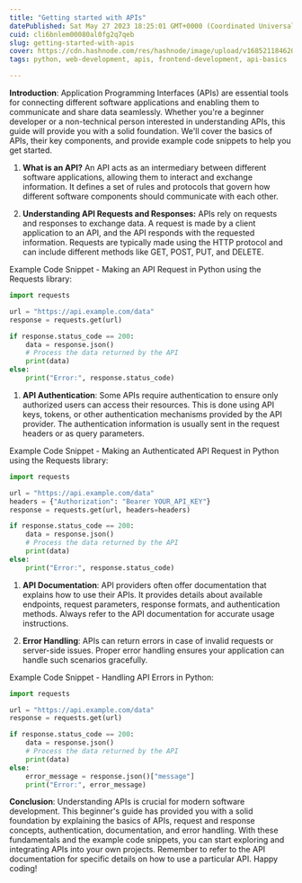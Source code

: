 ```yaml
---
title: "Getting started with APIs"
datePublished: Sat May 27 2023 18:25:01 GMT+0000 (Coordinated Universal Time)
cuid: cli6bnlem00080al0fg2q7qeb
slug: getting-started-with-apis
cover: https://cdn.hashnode.com/res/hashnode/image/upload/v1685211846202/624a755c-2de7-47b1-8bf8-3328a1571a2b.png
tags: python, web-development, apis, frontend-development, api-basics

---
```


**Introduction**: Application Programming Interfaces (APIs) are essential tools for connecting different software applications and enabling them to communicate and share data seamlessly. Whether you're a beginner developer or a non-technical person interested in understanding APIs, this guide will provide you with a solid foundation. We'll cover the basics of APIs, their key components, and provide example code snippets to help you get started.

1. **What is an API?** An API acts as an intermediary between different software applications, allowing them to interact and exchange information. It defines a set of rules and protocols that govern how different software components should communicate with each other.
    
2. **Understanding API Requests and Responses:** APIs rely on requests and responses to exchange data. A request is made by a client application to an API, and the API responds with the requested information. Requests are typically made using the HTTP protocol and can include different methods like GET, POST, PUT, and DELETE.
    

Example Code Snippet - Making an API Request in Python using the Requests library:

```python
import requests

url = "https://api.example.com/data"
response = requests.get(url)

if response.status_code == 200:
    data = response.json()
    # Process the data returned by the API
    print(data)
else:
    print("Error:", response.status_code)
```

1. **API Authentication**: Some APIs require authentication to ensure only authorized users can access their resources. This is done using API keys, tokens, or other authentication mechanisms provided by the API provider. The authentication information is usually sent in the request headers or as query parameters.
    

Example Code Snippet - Making an Authenticated API Request in Python using the Requests library:

```python
import requests

url = "https://api.example.com/data"
headers = {"Authorization": "Bearer YOUR_API_KEY"}
response = requests.get(url, headers=headers)

if response.status_code == 200:
    data = response.json()
    # Process the data returned by the API
    print(data)
else:
    print("Error:", response.status_code)
```

1. **API Documentation**: API providers often offer documentation that explains how to use their APIs. It provides details about available endpoints, request parameters, response formats, and authentication methods. Always refer to the API documentation for accurate usage instructions.
    
2. **Error Handling**: APIs can return errors in case of invalid requests or server-side issues. Proper error handling ensures your application can handle such scenarios gracefully.
    

Example Code Snippet - Handling API Errors in Python:

```python
import requests

url = "https://api.example.com/data"
response = requests.get(url)

if response.status_code == 200:
    data = response.json()
    # Process the data returned by the API
    print(data)
else:
    error_message = response.json()["message"]
    print("Error:", error_message)
```

**Conclusion**: Understanding APIs is crucial for modern software development. This beginner's guide has provided you with a solid foundation by explaining the basics of APIs, request and response concepts, authentication, documentation, and error handling. With these fundamentals and the example code snippets, you can start exploring and integrating APIs into your own projects. Remember to refer to the API documentation for specific details on how to use a particular API. Happy coding!
